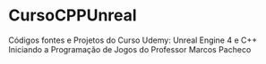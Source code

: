 # CursoCPPUnreal
Códigos fontes e Projetos do Curso Udemy:  Unreal Engine 4 e C++ Iniciando a Programação de Jogos do Professor Marcos Pacheco

